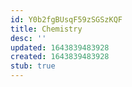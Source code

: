 ```yaml
---
id: Y0b2fgBUsqF59zSGSzKQF
title: Chemistry
desc: ''
updated: 1643839483928
created: 1643839483928
stub: true
---
```


